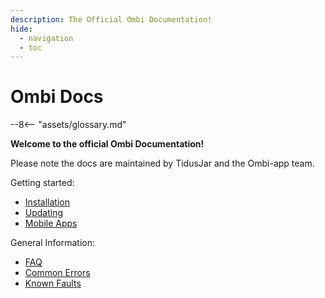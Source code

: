 ```yaml
---
description: The Official Ombi Documentation!
hide:
  - navigation
  - toc
---
```

# Ombi Docs

--8<-- "assets/glossary.md"

**Welcome to the official Ombi Documentation!**

Please note the docs are maintained by TidusJar and the Ombi-app team.  

Getting started:

- [Installation](./guides/installation)
- [Updating](./guides/updating)
- [Mobile Apps](./guides/mobile-app)

General Information:

- [FAQ](./info/faq)
- [Common Errors](./info/common-errors)
- [Known Faults](./info/known-faults)
